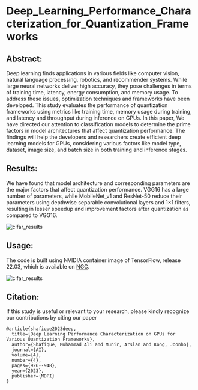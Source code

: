 # Deep_Learning_Performance_Characterization_for_Quantization_Frameworks

## Abstract:
Deep learning finds applications in various fields like computer vision, natural language processing, robotics, and recommender systems. While large neural networks deliver high accuracy, they pose challenges in terms of training time, latency, energy consumption, and memory usage. To address these issues, optimization techniques and frameworks have been developed. This study evaluates the performance of quantization frameworks using metrics like training time, memory usage during training, and latency and throughput during inference on GPUs. In this paper, We have directed our attention to classification models to determine the prime factors in model architectures that affect quantization performance. The findings will help the developers and researchers create efficient deep learning models for GPUs, considering various factors like model type, dataset, image size, and batch size in both training and inference stages.

## Results:
We have found that model architecture and corresponding parameters are the major factors that affect quantization performance. VGG16 has a large number of parameters, while MobileNet_v1 and ResNet-50 reduce their parameters using depthwise separable convolutional layers and 1×1 filters, resulting in lesser speedup and improvement factors after quantization as compared to VGG16.

![cifar_results](https://github.com/alishafique3/Deep_Learning_Performance_Characterization_for_Quantization_Frameworks/assets/17300597/574df405-efa9-473f-aaac-014805b590b7)

## Usage:
The code is built using NVIDIA container image of TensorFlow, release 22.03, which is available on [NGC](https://catalog.ngc.nvidia.com/orgs/nvidia/containers/tensorflow).

![cifar_results](https://github.com/alishafique3/Deep_Learning_Performance_Characterization_for_Quantization_Frameworks/assets/17300597/574df405-efa9-473f-aaac-014805b590b7)

## Citation:
If this study is useful or relevant to your research, please kindly recognize our contributions by citing our paper
```
@article{shafique2023deep,
  title={Deep Learning Performance Characterization on GPUs for Various Quantization Frameworks},
  author={Shafique, Muhammad Ali and Munir, Arslan and Kong, Joonho},
  journal={AI},
  volume={4},
  number={4},
  pages={926--948},
  year={2023},
  publisher={MDPI}
}
```

